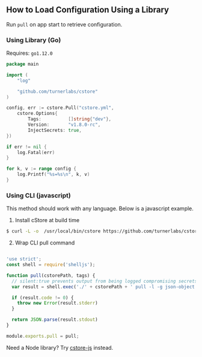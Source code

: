 ## How to Load Configuration Using a Library ##

Run `pull` on app start to retrieve configuration. 

### Using Library (Go) ### 

Requires: `go1.12.0`

```go
package main

import (
	"log"

	"github.com/turnerlabs/cstore"
)

config, err := cstore.Pull("cstore.yml", 
    cstore.Options{
        Tags:          []string{"dev"},
        Version:       "v1.8.0-rc",
        InjectSecrets: true,
})

if err != nil {
    log.Fatal(err)
}

for k, v := range config {
    log.Printf("%s=%s\n", k, v)
}
```

### Using CLI (javascript) ###

This method should work with any language. Below is a javascript example.

1. Install cStore at build time
```bash
$ curl -L -o  /usr/local/bin/cstore https://github.com/turnerlabs/cstore/releases/download/v3.5.0-alpha/cstore_linux_386 && chmod +x /usr/local/bin/cstore
```

2. Wrap CLI pull command
```javascript

'use strict';
const shell = require('shelljs');

function pull(cstorePath, tags) {
  // silent:true prevents output from being logged compromising secrets
  var result = shell.exec('./' + cstorePath + ' pull -l -g json-object -t "' + tags + '"', {silent:true})

  if (result.code != 0) {
    throw new Error(result.stderr)
  }

  return JSON.parse(result.stdout)
}

module.exports.pull = pull;
```

Need a Node library? Try [cstore-js](https://github.com/shivpatel/cstore-js) instead. 

